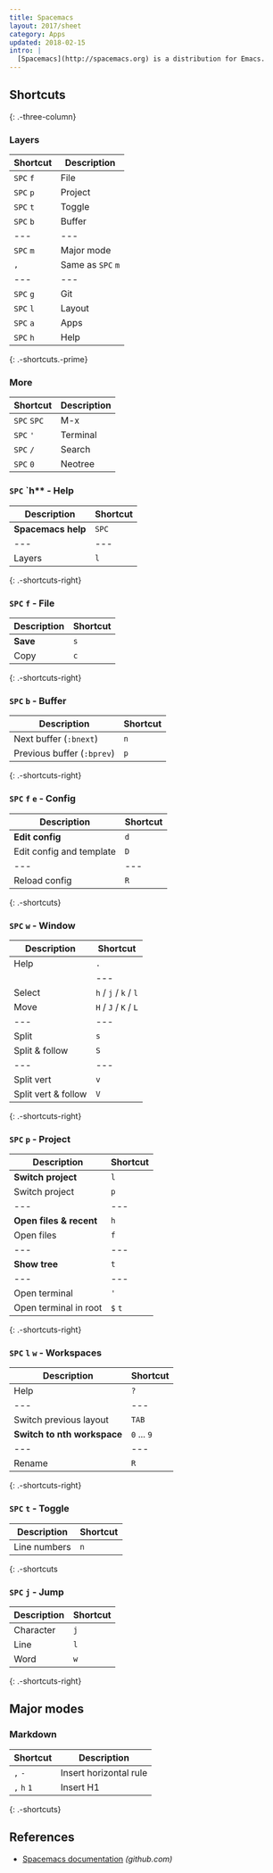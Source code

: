 ```yaml
---
title: Spacemacs
layout: 2017/sheet
category: Apps
updated: 2018-02-15
intro: |
  [Spacemacs](http://spacemacs.org) is a distribution for Emacs.
---
```


Shortcuts
---------
{: .-three-column}

### Layers

| Shortcut  | Description       |
| ---       | ---               |
| `SPC` `f` | File              |
| `SPC` `p` | Project           |
| `SPC` `t` | Toggle            |
| `SPC` `b` | Buffer            |
| ---       | ---               |
| `SPC` `m` | Major mode        |
| `,`       | Same as `SPC` `m` |
| ---       | ---               |
| `SPC` `g` | Git               |
| `SPC` `l` | Layout            |
| `SPC` `a` | Apps              |
| `SPC` `h` | Help              |
{: .-shortcuts.-prime}

### More

| Shortcut    | Description |
| ---         | ---         |
| `SPC` `SPC` | M-x         |
| `SPC` `'`   | Terminal    |
| `SPC` `/`   | Search      |
| `SPC` `0`   | Neotree     |

### `SPC` `h** - Help

| Description        | Shortcut |
| ---                | ---      |
| **Spacemacs help** | `SPC`    |
| ---                | ---      |
| Layers             | `l`      |
{: .-shortcuts-right}

### `SPC` `f` - File

| Description | Shortcut |
| ---         | ---      |
| **Save**    | `s`      |
| Copy        | `c`      |
{: .-shortcuts-right}

### `SPC` `b` - Buffer

| Description                | Shortcut |
| ---                        | ---      |
| Next buffer (`:bnext`)     | `n`      |
| Previous buffer (`:bprev`) | `p`      |
{: .-shortcuts-right}

### `SPC` `f` `e` - Config

| Description              | Shortcut |
| ---                      | ---      |
| **Edit config**          | `d`      |
| Edit config and template | `D`      |
| ---                      | ---      |
| Reload config            | `R`      |
{: .-shortcuts}

### `SPC` `w` - Window

| Description         | Shortcut              |
| ---                 | ---                   |
| Help                | `.`                   |
|                     | ---                   |
| Select              | `h` / `j` / `k` / `l` |
| Move                | `H` / `J` / `K` / `L` |
| ---                 | ---                   |
| Split               | `s`                   |
| Split & follow      | `S`                   |
| ---                 | ---                   |
| Split vert          | `v`                   |
| Split vert & follow | `V`                   |
{: .-shortcuts-right}

### `SPC` `p` - Project

| Description             | Shortcut |
| ---                     | ---      |
| **Switch project**      | `l`      |
| Switch project          | `p`      |
| ---                     | ---      |
| **Open files & recent** | `h`      |
| Open files              | `f`      |
| ---                     | ---      |
| **Show tree**           | `t`      |
| ---                     | ---      |
| Open terminal           | `'`      |
| Open terminal in root   | `$` `t`  |
{: .-shortcuts-right}

### `SPC` `l` `w` - Workspaces

| Description                 | Shortcut    |
| ---                         | ---         |
| Help                        | `?`         |
| ---                         | ---         |
| Switch previous layout      | `TAB`       |
| **Switch to nth workspace** | `0` ... `9` |
| ---                         | ---         |
| Rename                      | `R`         |
{: .-shortcuts-right}

### `SPC` `t` - Toggle

| Description  | Shortcut |
| ---          | ---      |
| Line numbers | `n`      |
{: .-shortcuts

### `SPC` `j` - Jump

| Description | Shortcut |
| ---         | ---      |
| Character   | `j`      |
| Line        | `l`      |
| Word        | `w`      |
{: .-shortcuts-right}

## Major modes

### Markdown

| Shortcut    | Description            |
| ---         | ---                    |
| `,` `-`     | Insert horizontal rule |
| `,` `h` `1` | Insert H1              |
{: .-shortcuts}

## References

- [Spacemacs documentation](https://github.com/syl20bnr/spacemacs/blob/master/doc/DOCUMENTATION.org) _(github.com)_
